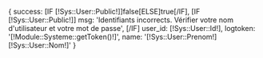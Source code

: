 {
    success: [IF [!Sys::User::Public!]]false[ELSE]true[/IF],
    [IF [!Sys::User::Public!]]
        msg: 'Identifiants incorrects. Vérifier votre nom d\'utilisateur et votre mot de passe',
    [/IF]
    user_id: [!Sys::User::Id!],
    logtoken: '[!Module::Systeme::getToken()!]',
    name: '[!Sys::User::Prenom!] [!Sys::User::Nom!]'
}